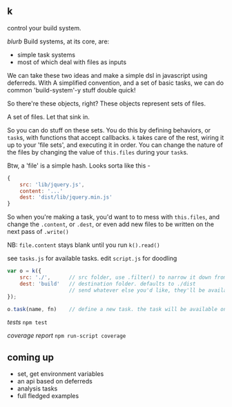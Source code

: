 k
-------
control your build system.

*blurb*
Build systems, at its core, are: 
- simple task systems 
- most of which deal with files as inputs

We can take these two ideas and make a simple dsl in javascript using deferreds. With A simplified convention, and a set of basic tasks, we can do common 'build-system'-y stuff double quick!

So there're these objects, right? These objects represent sets of files. 

A set of files. Let that sink in. 

So you can do stuff on these sets. You do this by defining behaviors, or `task`s, with functions that accept callbacks. `k` takes care of the rest, wiring it up to your 'file sets', and executing it in order. You can change the nature of the files by changing the value of `this.files` during your `task`s.

Btw, a 'file' is a simple hash. Looks sorta like this - 
```js
{
    src: 'lib/jquery.js',
	content: '...'
	dest: 'dist/lib/jquery.min.js'
}
```
So when you're making a task, you'd want to to mess with `this.files`, and change the `.content`, or `.dest`, or even add new files to be written on the next pass of `.write()`

NB: `file.content` stays blank until you run `k().read()`

see `tasks.js` for available tasks.
edit `script.js` for doodling

```js
var o = k({
	src: './',		// src folder, use .filter() to narrow it down from here. defaults to ./
	dest: 'build'	// destination folder. defaults to ./dist
					// send whatever else you'd like, they'll be available on this.config
});
```

```js
o.task(name, fn)	// define a new task. the task will be available on o. 
```


*tests*
`npm test`

*coverage report*
`npm run-script coverage`


coming up
---------
- set, get environment variables
- an api based on deferreds
- analysis tasks
- full fledged examples